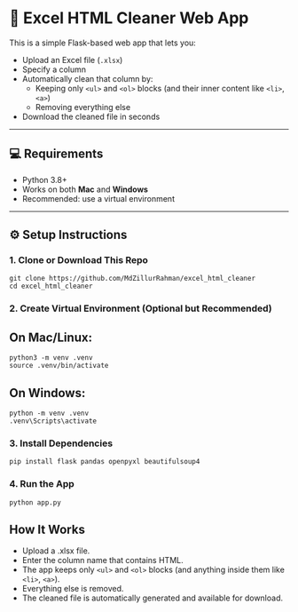 # 🧹 Excel HTML Cleaner Web App

This is a simple Flask-based web app that lets you:

- Upload an Excel file (`.xlsx`)
- Specify a column
- Automatically clean that column by:
  - Keeping only `<ul>` and `<ol>` blocks (and their inner content like `<li>`, `<a>`)
  - Removing everything else
- Download the cleaned file in seconds

---

## 💻 Requirements

- Python 3.8+
- Works on both **Mac** and **Windows**
- Recommended: use a virtual environment

---

## ⚙️ Setup Instructions

### 1. Clone or Download This Repo

```
git clone https://github.com/MdZillurRahman/excel_html_cleaner
cd excel_html_cleaner
```

### 2. Create Virtual Environment (Optional but Recommended)
## On Mac/Linux:
```
python3 -m venv .venv
source .venv/bin/activate
```

## On Windows:
```
python -m venv .venv
.venv\Scripts\activate
```

### 3. Install Dependencies
```
pip install flask pandas openpyxl beautifulsoup4
```

### 4. Run the App
```
python app.py
```

## How It Works
- Upload a .xlsx file.
- Enter the column name that contains HTML.
- The app keeps only `<ul>` and `<ol>` blocks (and anything inside them like `<li>`, `<a>`).
- Everything else is removed.
- The cleaned file is automatically generated and available for download.
